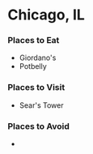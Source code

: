 # Chicago, IL

### Places to Eat
- Giordano's
- Potbelly

### Places to Visit
- Sear's Tower
### Places to Avoid
- 
